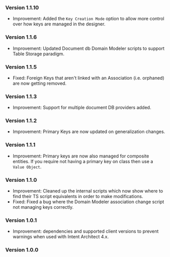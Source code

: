 ### Version 1.1.10

- Improvement: Added the `Key Creation Mode` option to allow more control over how keys are managed in the designer.

### Version 1.1.6

- Improvement: Updated Document db Domain Modeler scripts to support Table Storage paradigm.

### Version 1.1.5

- Fixed: Foreign Keys that aren't linked with an Association (i.e. orphaned) are now getting removed.

### Version 1.1.3

- Improvement: Support for multiple document DB providers added.

### Version 1.1.2

- Improvement: Primary Keys are now updated on generalization changes.

### Version 1.1.1

- Improvement: Primary keys are now also managed for composite entities. If you require not having a primary key on class then use a `Value Object`.

### Version 1.1.0

- Improvement: Cleaned up the internal scripts which now show where to find their TS script equivalents in order to make modifications.
- Fixed: Fixed a bug where the Domain Modeler association change script not managing keys correctly.

### Version 1.0.1

- Improvement: dependencies and supported client versions to prevent warnings when used with Intent Architect 4.x.

### Version 1.0.0